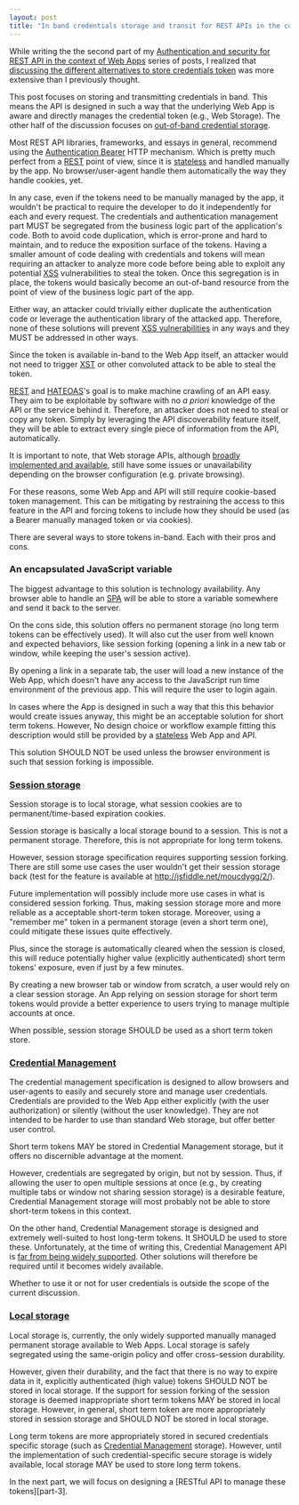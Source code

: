 ```yaml
---
layout: post
title: "In band credentials storage and transit for REST APIs in the context of Web Apps (Part 2b)"
---
```


While writing the the second part of
my [Authentication and security for REST API in the context of Web Apps][intro]
series of posts, I realized
that [discussing the different alternatives to store credentials token][part-2]
was more extensive than I previously thought.

This post focuses on storing and transmitting credentials in band. This means
the API is designed in such a way that the underlying Web App is aware and
directly manages the credential token (e.g., Web Storage). The other half of the
discussion focuses on [out-of-band credential storage][part-2a].

Most REST API libraries, frameworks, and essays in general, recommend using
the [Authentication Bearer][http-authentication-bearer] HTTP mechanism. Which is
pretty much perfect from a [REST][rest] point of view, since it
is [stateless][stateless] and handled manually by the app. No browser/user-agent
handle them automatically the way they handle cookies, yet.

In any case, even if the tokens need to be manually managed by the app, it
wouldn't be practical to require the developer to do it independently for each
and every request. The credentials and authentication management part MUST be
segregated from the business logic part of the application's code. Both to avoid
code duplication, which is error-prone and hard to maintain, and to reduce the
exposition surface of the tokens. Having a smaller amount of code dealing with
credentials and tokens will mean requiring an attacker to analyze more code
before being able to exploit any potential [XSS][xss] vulnerabilities to steal
the token. Once this segregation is in place, the tokens would basically become
an out-of-band resource from the point of view of the business logic part of the
app.

Either way, an attacker could trivially either duplicate the authentication code
or leverage the authentication library of the attacked app. Therefore, none of
these solutions will prevent [XSS vulnerabilities][xss] in any ways and they
MUST be addressed in other ways.

Since the token is available in-band to the Web App itself, an attacker would
not need to trigger [XST][xst] or other convoluted attack to be able to steal the
token.

[REST][rest] and [HATEOAS][hateoas]'s goal is to make machine crawling of an API
easy. They aim to be exploitable by software with no _a priori_ knowledge of the
API or the service behind it. Therefore, an attacker does not need to steal or
copy any token. Simply by leveraging the API discoverability feature itself, they
will be able to extract every single piece of information from the API,
automatically.

It is important to note, that Web storage APIs,
although [broadly implemented and available][caniuse:web-storage], still have
some issues or unavailability depending on the browser configuration
(e.g. private browsing).

For these reasons, some Web App and API will still require cookie-based token
management. This can be mitigating by restraining the access to this feature in
the API and forcing tokens to include how they should be used (as a Bearer
manually managed token or via cookies).

There are several ways to store tokens in-band. Each with their pros and cons.

### An encapsulated JavaScript variable

The biggest advantage to this solution is technology availability. Any browser
able to handle an [SPA][spa] will be able to store a variable somewhere and send
it back to the server.

On the cons side, this solution offers no permanent storage (no long term tokens
can be effectively used). It will also cut the user from well known and expected
behaviors, like session forking (opening a link in a new tab or window, while
keeping the user's session active).

By opening a link in a separate tab, the user will load a new instance of the
Web App, which doesn't have any access to the JavaScript run time environment of
the previous app. This will require the user to login again.

In cases where the App is designed in such a way that this this behavior would
create issues anyway, this might be an acceptable solution for short term
tokens. However, No design choice or workflow example fitting this description
would still be provided by a [stateless][stateless] Web App and API.

This solution SHOULD NOT be used unless the browser environment is such that
session forking is impossible.

### [Session storage][session-storage]

Session storage is to local storage, what session cookies are to
permanent/time-based expiration cookies.

Session storage is basically a local storage bound to a session. This is not a
permanent storage. Therefore, this is not appropriate for long term tokens.

However, session storage specification requires supporting session
forking. There are still some use cases the user wouldn't get their session
storage back (test for the feature is available
at <http://jsfiddle.net/moucdygg/2/>).

Future implementation will possibly include more use cases in what is considered
session forking. Thus, making session storage more and more reliable as a
acceptable short-term token storage. Moreover, using a "remember me" token in a
permanent storage (even a short term one), could mitigate these issues quite
effectively.

Plus, since the storage is automatically cleared when the session is closed,
this will reduce potentially higher value (explicitly authenticated) short term
tokens' exposure, even if just by a few minutes.

By creating a new browser tab or window from scratch, a user would rely on a
clear session storage. An App relying on session storage for short term tokens
would provide a better experience to users trying to manage multiple accounts at
once.

When possible, session storage SHOULD be used as a short term token store.

### [Credential Management][cm-api]

The credential management specification is designed to allow browsers and
user-agents to easily and securely store and manage user
credentials. Credentials are provided to the Web App either explicitly (with the
user authorization) or silently (without the user knowledge). They are not
intended to be harder to use than standard Web storage, but offer better user
control.

Short term tokens MAY be stored in Credential Management storage, but it offers
no discernible advantage at the moment.

However, credentials are segregated by origin, but not by session. Thus, if
allowing the user to open multiple sessions at once (e.g., by creating multiple
tabs or window not sharing session storage) is a desirable feature, Credential
Management storage will most probably not be able to store short-term tokens in
this context.

On the other hand, Credential Management storage is designed and extremely
well-suited to host long-term tokens. It SHOULD be used to store
these. Unfortunately, at the time of writing this, Credential Management API
is [far from being widely supported][caniuse:cm-api]. Other solutions will
therefore be required until it becomes widely available.

Whether to use it or not for user credentials is outside the scope of the
current discussion.

### [Local storage][local-storage]

Local storage is, currently, the only widely supported manually managed
permanent storage available to Web Apps. Local storage is safely segregated
using the same-origin policy and offer cross-session durability.

However, given their durability, and the fact that there is no way to expire
data in it, explicitly authenticated (high value) tokens SHOULD NOT be stored in
local storage. If the support for session forking of the session storage is
deemed inappropriate short term tokens MAY be stored in local storage. However,
in general, short term token are more appropriately stored in session storage
and SHOULD NOT be stored in local storage.

Long term tokens are more appropriately stored in secured credentials specific
storage (such as [Credential Management][cm-api] storage). However, until the
implementation of such credential-specific secure storage is widely available,
local storage MAY be used to store long term tokens.

In the next part, we will focus on designing a [RESTful API to manage these
tokens][part-3].

[intro]:   /2017/04/22/REST-APIs-authentication-and-security.html                            "Authentication and security for REST API in the context of Web Apps"
[part-2]:  /2017/04/23/Credentials-storage-and-transit-in-REST-API-and-web-apps.html         "Credentials storage and transit for REST APIs in the context of Web Apps"
[part-2a]: /2017/04/23/Out-of-band-credentials-storage-and-transit-in-REST-API-and-web-apps.html "Out-of-band credentials storage and transit for REST APIs"

[rest]:      https://www.ics.uci.edu/~fielding/pubs/dissertation/top.htm "Architectural Styles and the Design of Network-based Software Architectures"
[stateless]: https://en.wikipedia.org/wiki/Stateless_protocol            "Stateless protocol"
[hateoas]:   https://en.wikipedia.org/wiki/HATEOAS                       "Hypermedia As The Engine Of Application State"
[spa]:       https://en.wikipedia.org/wiki/Single-page_application        "Single-page application"

[xss]: https://www.owasp.org/index.php/Cross-site_Scripting_(XSS) "Cross-site Scripting (XSS) "
[xst]: https://www.owasp.org/index.php/Cross_Site_Tracing         "Cross Site Tracing"

[http-authentication-bearer]: https://tools.ietf.org/html/rfc6750#section-2.1                "Authorization Framework: Bearer Token Usage - Authorization Request Header Field"
[local-storage]:              https://www.w3.org/TR/webstorage/                              "Web Storage (Second Edition)"
[session-storage]:            https://www.w3.org/TR/webstorage/#the-sessionstorage-attribute "Web Storage (Second Edition) - The sessionStorage attribute"
[cm-api]:                     https://w3c.github.io/webappsec-credential-management          "Credential Management Level 1"

[caniuse:web-storage]: http://caniuse.com/#feat=namevalue-storage     "Can I use? - Web Storage"
[caniuse:cm-api]:      http://caniuse.com/#feat=credential-management "Can I use? - Credential Management API"

